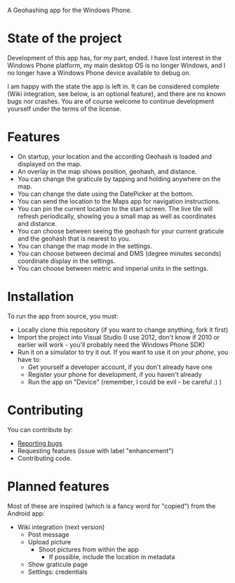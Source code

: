 A Geohashing app for the Windows Phone.

State of the project
====================

Development of this app has, for my part, ended. I have lost interest in the Windows Phone platform, my main desktop OS is no longer Windows, and I no longer have a Windows Phone device available to debug on.

I am happy with the state the app is left in. It can be considered complete (Wiki integration, see below, is an optional feature), and there are no known bugs nor crashes. You are of course welcome to continue development yourself under the terms of the license.

Features
========
* On startup, your location and the according Geohash is loaded and displayed on the map.
* An overlay in the map shows position, geohash, and distance.
* You can change the graticule by tapping and holding anywhere on the map.
* You can change the date using the DatePicker at the bottom.
* You can send the location to the Maps app for navigation instructions.
* You can pin the current location to the start screen. The live tile will refresh periodically, showing you a small map as well as coordinates and distance.
* You can choose between seeing the geohash for your current graticule and the geohash that is nearest to you.
* You can change the map mode in the settings.
* You can choose between decimal and DMS (degree minutes seconds) coordinate display in the settings.
* You can choose between metric and imperial units in the settings.

Installation
============
To run the app from source, you must:
* Locally clone this repository (if you want to change anything, fork it first)
* Import the project into Visual Studio (I use 2012, don't know if 2010 or earlier will work - you'll probably need the Windows Phone SDK)
* Run it on a simulator to try it out. If you want to use it *on your phone*, you have to:
   * Get yourself a developer account, if you don't already have one
   * Register your phone for development, if you haven't already
   * Run the app on "Device" (remember, I could be evil - be careful :) )

Contributing
============
You can contribute by:
* [Reporting bugs](https://github.com/lucaswerkmeister/wp_geohashing/issues)
* Requesting features (issue with label "enhancement")
* Contributing code.

Planned features
================
Most of these are inspired (which is a fancy word for "copied") from the Android app:
* Wiki integration (next version)
   * Post message
   * Upload picture
      * Shoot pictures from within the app
         * If possible, include the location in metadata
   * Show graticule page
   * Settings: credentials
